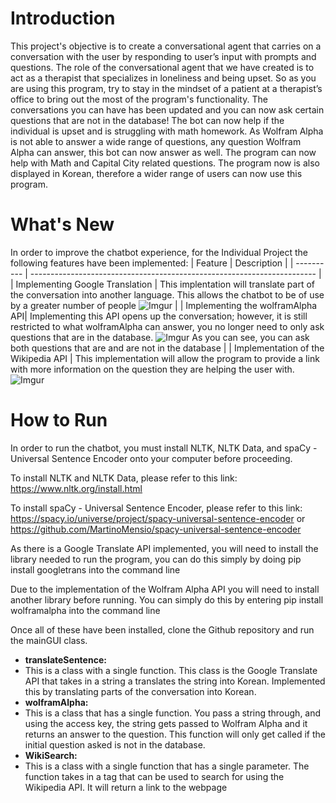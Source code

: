 # Introduction
This project's objective is to create a conversational agent that carries on a conversation with the user by responding to user’s input with prompts and questions. The role of the conversational agent that we have created is to act as a therapist that specializes in loneliness and being upset. So as you are using this program, try to stay in the mindset of a patient at a therapist’s office to bring out the most of the program's functionality. The conversations you can have has been updated and you can now ask certain questions that are not in the database! The bot can now help if the individual is upset and is struggling with math homework. As Wolfram Alpha is not able to answer a wide range of questions, any question Wolfram Alpha can answer, this bot can now answer as well. The program can now help with Math and Capital City related questions. The program now is also displayed in Korean, therefore a wider range of users can now use this program.

# What's New
In order to improve the chatbot experience, for the Individual Project the following features have been implemented:
| Feature    | Description |
| ---------- | ----------------------------------------------------------------------- |
| Implementing Google Translation | This implentation will translate part of the conversation into another language. This allows the chatbot to be of use by a greater number of people ![Imgur](https://i.imgur.com/OyNxCmQ.png) |
| Implementing the wolframAlpha API| Implementing this API opens up the conversation; however, it is still restricted to what wolframAlpha can answer, you no longer need to only ask questions that are in the database. ![Imgur](https://i.imgur.com/qUP1nmb.png) As you can see, you can ask both questions that are and are not in the database |
| Implementation of the Wikipedia API | This implementation will allow the program to provide a link with more information on the question they are helping the user with. ![Imgur]([Imgur](https://i.imgur.com/5sfIUDr.png))

# How to Run
In order to run the chatbot, you must install NLTK, NLTK Data, and spaCy - Universal Sentence Encoder onto your computer before proceeding.

To install NLTK and NLTK Data, please refer to this link: https://www.nltk.org/install.html

To install spaCy - Universal Sentence Encoder, please refer to this link: https://spacy.io/universe/project/spacy-universal-sentence-encoder or https://github.com/MartinoMensio/spacy-universal-sentence-encoder

As there is a Google Translate API implemented, you will need to install the library needed to run the program, you can do this simply by doing
pip install googletrans into the command line

Due to the implementation of the Wolfram Alpha API you will need to install another library before running. You can simply do this by entering 
pip install wolframalpha into the command line

Once all of these have been installed, clone the Github repository and run the mainGUI class.

- **translateSentence:**
- This is a class with a single function. This class is the Google Translate API that takes in a string a translates the string into Korean. Implemented this by translating parts of the conversation into Korean. 
- **wolframAlpha:**
- This is a class that has a single function. You pass a string through, and using the access key, the string gets passed to Wolfram Alpha and it returns an answer to the question. This function will only get called if the initial question asked is not in the database.
- **WikiSearch:**
- This is a class with a single function that has a single parameter. The function takes in a tag that can be used to search for using the Wikipedia API. It will return a link to the webpage
